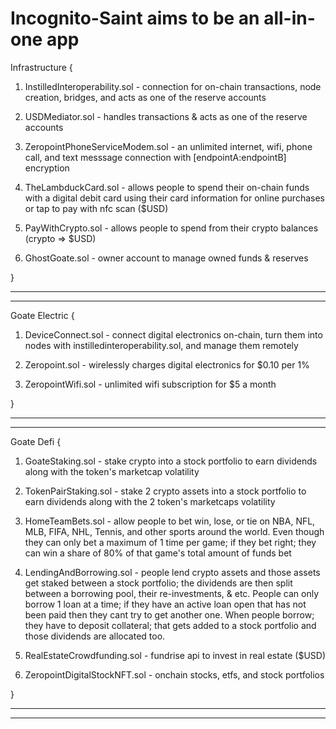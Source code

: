 # Incognito-Saint aims to be an all-in-one app

Infrastructure {

1. InstilledInteroperability.sol - connection for on-chain transactions, node creation, bridges, and acts as one of the reserve accounts

2. USDMediator.sol - handles transactions & acts as one of the reserve accounts

3. ZeropointPhoneServiceModem.sol - an unlimited internet, wifi, phone call, and text messsage connection with [endpointA:endpointB] encryption

4. TheLambduckCard.sol - allows people to spend their on-chain funds with a digital debit card using their card information for online purchases or tap to pay with nfc scan ($USD)

5. PayWithCrypto.sol - allows people to spend from their crypto balances (crypto => $USD)

6. GhostGoate.sol - owner account to manage owned funds & reserves

}
_________________
*****************





Goate Electric {

1. DeviceConnect.sol - connect digital electronics on-chain, turn them into nodes with instilledinteroperability.sol, and manage them remotely

2. Zeropoint.sol - wirelessly charges digital electronics for $0.10 per 1%

3. ZeropointWifi.sol - unlimited wifi subscription for $5 a month

}
_________________
*****************


Goate Defi {

1. GoateStaking.sol - stake crypto into a stock portfolio to earn dividends along with the token's marketcap volatility

2. TokenPairStaking.sol - stake 2 crypto assets into a stock portfolio to earn dividends along with the 2 token's marketcaps volatility

3. HomeTeamBets.sol - allow people to bet win, lose, or tie on NBA, NFL, MLB, FIFA, NHL, Tennis, and other sports around the world. Even though they can only bet a maximum of 1 time per game; if they bet right; they can win a share of 80% of that game's total amount of funds bet

4. LendingAndBorrowing.sol - people lend crypto assets and those assets get staked between a stock portfolio; the dividends are then split between a borrowing pool, their re-investments, & etc. People can only borrow 1 loan at a time; if they have an active loan open that has not been paid then they cant try to get another one. When people borrow; they have to deposit collateral; that gets added to a stock portfolio and those dividends are allocated too.

5. RealEstateCrowdfunding.sol - fundrise api to invest in real estate ($USD)

6. ZeropointDigitalStockNFT.sol - onchain stocks, etfs, and stock portfolios

}
_________________
*****************




